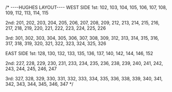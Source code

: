 /*
----HUGHES LAYOUT----
WEST SIDE
1st:
    102, 103, 104, 105, 106, 107, 108, 109, 112, 113, 114, 115

2nd:
    201, 202, 203, 204, 205, 206, 207, 208, 209, 212, 213, 214, 215, 216, 217, 218, 219, 220, 221, 222, 223, 224, 225, 226

3rd:
    301, 302, 303, 304, 305, 306, 307, 308, 309, 312, 313, 314, 315, 316, 317, 318, 319, 320, 321, 322, 323, 324, 325, 326

EAST SIDE
1st:
    128, 130, 132, 133, 135, 136, 137, 140, 142, 144, 146, 152

2nd:
    227, 228, 229, 230, 231, 233, 234, 235, 236, 238, 239, 240, 241, 242, 243, 244, 245, 246, 247
    
3rd:
    327, 328, 329, 330, 331, 332, 333, 334, 335, 336, 338, 339, 340, 341, 342, 343, 344, 345, 346, 347
*/
